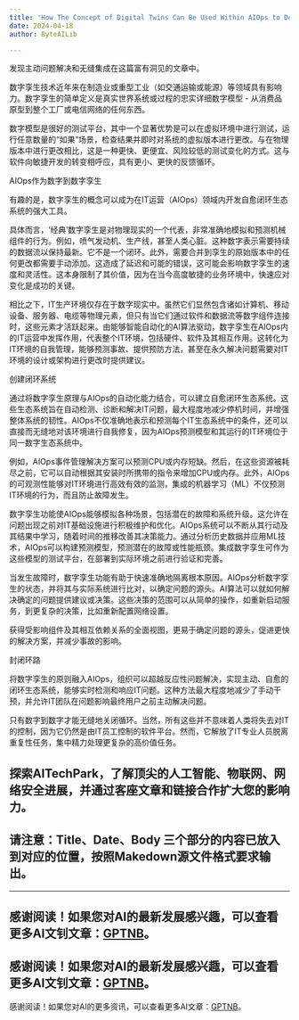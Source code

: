 ```yaml
---
title: 'How The Concept of Digital Twins Can Be Used Within AIOps to Develop Self-Healing Closed Loop Ecosystems'
date: 2024-04-18
author: ByteAILib

---
```


发现主动问题解决和无缝集成在这篇富有洞见的文章中。

数字孪生技术近年来在制造业或重型工业（如交通运输或能源）等领域具有影响力。数字孪生的简单定义是真实世界系统或过程的忠实详细数字模型 - 从消费品原型到整个工厂或电信网络的任何东西。

数字模型是很好的测试平台，其中一个显著优势是可以在虚拟环境中进行测试，运行任意数量的“如果”场景，检查结果并即时对系统的虚拟版本进行更改。与在物理版本中进行更改相比，这是一种更快、更便宜、风险较低的测试变化的方式。这与软件向敏捷开发的转变相呼应，具有更小、更快的反馈循环。

AIOps作为数字到数字孪生

有趣的是，数字孪生的概念可以成为在IT运营（AIOps）领域内开发自愈闭环生态系统的强大工具。

具体而言，‘经典’数字孪生是对物理现实的一个代表，非常准确地模拟和预测机械组件的行为。例如，喷气发动机、生产线，甚至人类心脏。这种数字表示需要持续的数据流以保持最新。它不是一个闭环。此外，需要合并到孪生的原始版本中的任何更改都需要手动添加。这造成了延迟和可能的错误，这可能会影响数字孪生的速度和灵活性。这本身限制了其价值，因为在当今高度敏捷的业务环境中，快速应对变化是成功的关键。

相比之下，IT生产环境仅存在于数字现实中。虽然它们显然包含诸如计算机、移动设备、服务器、电缆等物理元素，但只有当它们通过软件和数据流等数字组件连接时，这些元素才活跃起来。由能够智能自动化的AI算法驱动，数字孪生在AIOps内的IT运营中发挥作用，代表整个IT环境，包括硬件、软件及其相互作用。这转化为IT环境的自我管理，能够预测事故、提供预防方法，甚至在永久解决问题需要对IT环境的设计或架构进行更改时提供建议。

创建闭环系统

通过将数字孪生原理与AIOps的自动化能力结合，可以建立自愈闭环生态系统。这些生态系统旨在自动检测、诊断和解决IT问题，最大程度地减少停机时间，并增强整体系统的韧性。AIOps不仅准确地表示和预测每个IT生态系统中的条件，还可以直接而无缝地对该环境进行自我修复，因为AIOps预测模型和其运行的IT环境位于同一数字生态系统中。

例如，AIOps事件管理解决方案可以预测CPU或内存短缺。然后，在这些资源被耗尽之前，它可以自动根据其安装时所携带的指令来增加CPU或内存。此外，AIOps的可观测性能够对IT环境进行高效有效的监测，集成的机器学习（ML）不仅预测IT环境的行为，而且防止故障发生。

数字孪生功能使AIOps能够模拟各种场景，包括潜在的故障和系统升级。这允许在问题出现之前对IT基础设施进行积极维护和优化。AIOps系统可以不断从其行动及其结果中学习，随着时间的推移改善其决策能力。通过分析历史数据并应用ML技术，AIOps可以构建预测模型，预测潜在的故障或性能瓶颈。集成数字孪生可作为这些模型的测试平台，在部署到实际环境之前进行验证和完善。

当发生故障时，数字孪生功能有助于快速准确地隔离根本原因。AIOps分析数字孪生的状态，并将其与实际系统进行比对，以确定问题的源头。AI算法可以就如何解决确定的问题提供建议或决策。这些决策的范围可以从简单的操作，如重新启动服务，到更复杂的决策，比如重新配置网络设置。

获得受影响组件及其相互依赖关系的全面视图，更易于确定问题的源头，促进更快的解决方案，并减少事故的影响。

封闭环路

将数字孪生的原则融入AIOps，组织可以超越反应性问题解决，实现主动、自愈的闭环生态系统，能够实时检测和响应IT问题。这种方法最大程度地减少了手动干预，并允许IT团队在问题影响最终用户之前主动解决问题。

只有数字到数字才能无缝地关闭循环。当然，所有这些并不意味着人类将失去对IT的控制，因为它仍然是由IT员工控制的软件平台。然而，它解放了IT专业人员脱离重复性任务，集中精力处理更复杂的高价值任务。

探索AITechPark，了解顶尖的人工智能、物联网、网络安全进展，并通过客座文章和链接合作扩大您的影响力。
---

请注意：Title、Date、Body 三个部分的内容已放入到对应的位置，按照Makedown源文件格式要求输出。
---

---
感谢阅读！如果您对AI的最新发展感兴趣，可以查看更多AI文钊文章：[GPTNB](https://gptnb.com)。
---
感谢阅读！如果您对AI的最新发展感兴趣，可以查看更多AI文钊文章：[GPTNB](https://gptnb.com)。
---
感谢阅读！如果您对AI的更多资讯，可以查看更多AI文章：[GPTNB](https://gptnb.com)。